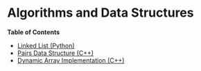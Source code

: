 # Algorithms and Data Structures

**Table of Contents**
* [Linked List (Python)](https://github.com/wtznc/technical_interview/tree/master/LinkedList)
* [Pairs Data Structure (C++)](https://github.com/wtznc/technical_interview/tree/master/PairsDataStructure)
* [Dynamic Array Implementation (C++)](https://github.com/wtznc/technical_interview/tree/master/DynamicArray)

